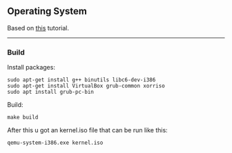 ## Operating System

Based on [this](https://github.com/AlgorithMan-de/wyoos) tutorial. 
___
### Build
 Install packages: 

    sudo apt-get install g++ binutils libc6-dev-i386
    sudo apt-get install VirtualBox grub-common xorriso
    sudo apt install grub-pc-bin
Build:

    make build
After this u got an kernel.iso file that can be run like this:

    qemu-system-i386.exe kernel.iso